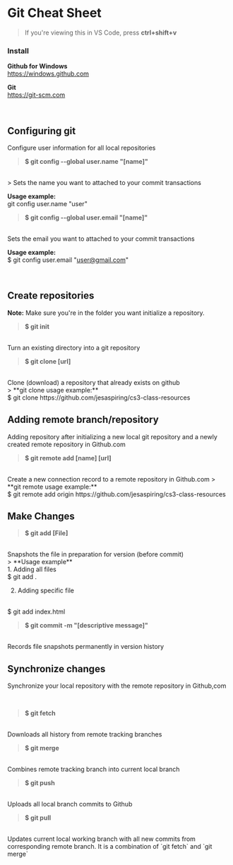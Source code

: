 # Git Cheat Sheet
> If you're viewing this in VS Code, press **ctrl+shift+v**



### Install
**Github for Windows**
<br>
https://windows.github.com

**Git**
<br>
https://git-scm.com

<br>


## Configuring git
Configure user information for all local repositories

> **$ git config --global user.name "[name]"**
<br>
> Sets the name you want to attached to your commit transactions
<br>

**Usage example:**
<br>
git config user.name "user"
<br>

> **$ git config --global user.email "[name]"**
<br>
Sets the email you want to attached to your commit transactions
<br>

**Usage example:**
<br>
$ git config user.email "user@gmail.com"

<br>


## Create repositories
**Note:** Make sure you're in the folder you want initialize a repository.

> **$ git init**
<br>
Turn an existing directory into a git repository

> **$ git clone [url]** 
<br>
Clone (download) a repository that already exists on github
<br>
>
**git clone usage example:** 
<br>
$ git clone https://github.com/jesaspiring/cs3-class-resources

<br>


## Adding remote branch/repository
Adding repository after initializing a new local git repository and a newly created remote repository in Github.com

> **$ git remote add [name] [url]**
<br>
Create a new connection record to a remote repository in Github.com
>
**git remote usage example:**
<br>
$ git remote add origin https://github.com/jesaspiring/cs3-class-resources 

<br>


## Make Changes

> **$ git add [File]**
<br>
Snapshots the file in preparation for version (before commit)
<br>
>
**Usage example**
<br>
1. Adding all files
<br>
$ git add .

2. Adding specific file
<br>
$ git add index.html


> **$ git commit -m "[descriptive message]"**
<br>
Records file snapshots permanently in version history

<br>


## Synchronize changes
Synchronize your local repository with the remote repository in Github,com

<br>

> **$ git fetch**
<br>
Downloads all history from remote tracking branches

> **$ git merge**
<br>
Combines remote tracking branch into current local branch

> **$ git push**
<br>
Uploads all local branch commits to Github

> **$ git pull**
<br>
Updates current local working branch with all new commits from corresponding remote branch. It is a combination of `git fetch` and `git merge`

<br>


